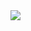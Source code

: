 <img src="https://hits.seeyoufarm.com/api/count/incr/badge.svg?url=https%3A%2F%2Fotterhud.github.io&count_bg=%2379C83D&title_bg=%23555555&icon=&icon_color=%23E7E7E7&title=Times+used&edge_flat=false"/>
